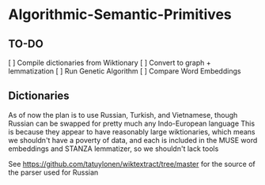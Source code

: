 # Algorithmic-Semantic-Primitives

## TO-DO
[ ] Compile dictionaries from Wiktionary
[ ] Convert to graph + lemmatization
[ ] Run Genetic Algorithm
[ ] Compare Word Embeddings

## Dictionaries
As of now the plan is to use Russian, Turkish, and Vietnamese, though Russian can be swapped for pretty much any Indo-European language
This is because they appear to have reasonably large wiktionaries, which means we shouldn't have a poverty of data, and each is included in the MUSE word embeddings and STANZA lemmatizer, so we shouldn't lack tools

See https://github.com/tatuylonen/wiktextract/tree/master for the source of the parser used for Russian
